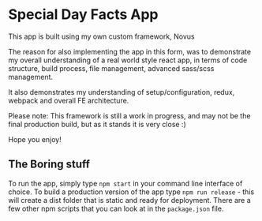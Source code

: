 # Special Day Facts App
This app is built using my own custom framework, Novus

The reason for also implementing the app in this form, was to demonstrate my overall understanding of a real world style react app, in terms of code structure, build process, file management, advanced sass/scss management.

It also demonstrates my understanding of setup/configuration, redux, webpack and overall FE architecture.

Please note: This framework is still a work in progress, and may not be the final production build, but as it stands it is very close :)

Hope you enjoy!

## The Boring stuff
To run the app, simply type `npm start` in your command line interface of choice.
To build a production version of the app type `npm run release` - this will create a dist folder that is static and ready for deployment.
There are a few other npm scripts that you can look at in the `package.json` file.
